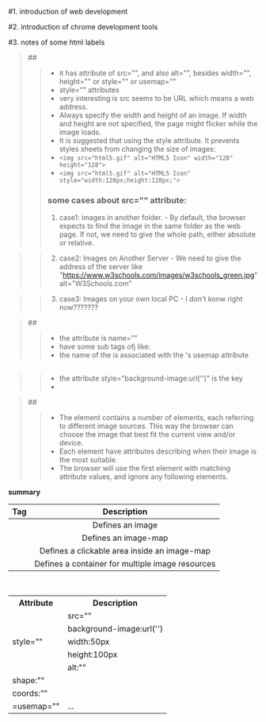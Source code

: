#1. introduction of web development

#2. introduction of chrome development tools

#3. notes of some html labels
>##<img >
>>+ it has attribute of src="", and also alt="", besides width="", height="" or style="" or usemap=""
>>+ style="" attributes 
>>+ very interesting is src seems to be URL which means a web address.
>>+ Always specify the width and height of an image. If width and height are not specified, the page might flicker while the image loads.
>>+ It is suggested that using the style attribute. It prevents styles sheets from changing the size of images:
>>+ `<img src="html5.gif" alt="HTML5 Icon" width="128" height="128">`
>>+ `<img src="html5.gif" alt="HTML5 Icon" style="width:128px;height:128px;">`
>>### some cases about src="" attribute:
>>1. case1: images in another folder. - By default, the browser expects to find the image in the same folder as the web page. 
If not, we need to give the whole path, either absolute or relative.

>>2. case2: Images on Another Server - We need to give the address of the server like "https://www.w3schools.com/images/w3schools_green.jpg" alt="W3Schools.com"

>>3. case3: Images on your own local PC - I don't konw right now???????

>##<map>
  >>+ the attribute is name=""
  >>+ have some sub tags ofj <area> like: <area shape="" coords="" alt="" href=""> 
  >>+ the name of the <map> is associated with the <img>'s usemap attribute 

>## <body style="background-image:url('www.baidu.jpg')">
  >>+ the attribute style="background-image:url('')" is the key
  >>+ 

>##<picture>
  >>+ The <picture> element contains a number of <source> elements, each referring to different image sources. This way the browser can choose the image that best fit the current view and/or device.
  >>+ Each <source> element have attributes describing when their image is the most suitable.
  >>+ The browser will use the first <source> element with matching attribute values, and ignore any following <source> elements.
  
**summary**

| Tag	 | Description |
|-:|:-:|
| <img>	| Defines an image |
| <map>	| Defines an image-map |
| <area>	| Defines a clickable area inside an image-map |
| <picture>	| Defines a container for multiple image resources |
  
<table>
  <tr>
    <th>Attribute</th>
    <th>Description</th>
  </tr>
  
  <tr>
    <td rowspan="5" >style=""</td>
    <td >src=""</td>
  </tr>
  <tr>
    <td >background-image:url('')</td>
  </tr>
  <tr>
    <td>width:50px</td>
  </tr>
  <tr>
    <td>height:100px</td>
  </tr>
   <tr>
    <td>alt:""</td>
   </tr>
   <tr>
    <td>shape:""</td>
   </tr>
   <tr>
    <td>coords:""</td>
   </tr> 
   <tr>
    <td>=usemap=""</td>
    <td>...</td>
  </tr>
  
</table>

